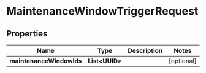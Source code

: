 

# MaintenanceWindowTriggerRequest


## Properties

Name | Type | Description | Notes
------------ | ------------- | ------------- | -------------
**maintenanceWindowIds** | **List&lt;UUID&gt;** |  |  [optional]



